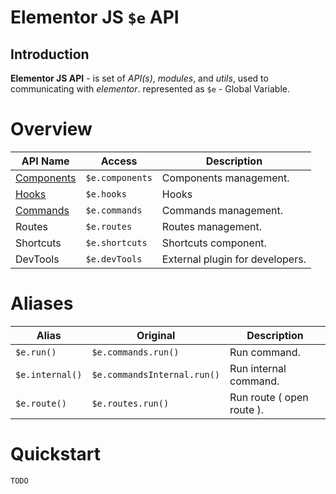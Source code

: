 # Elementor JS `$e`  API
## Introduction

**Elementor JS API** - is set of *API(s)*, *modules*, and *utils*, used to communicating with *elementor*.
 represented as `$e` - Global Variable.

# Overview
| API Name                                              | Access          | Description                    |
|-------------------------------------------------------|-----------------|--------------------------------|
| [Components](core/components.md)                      | `$e.components` | Components management.
| [Hooks](core/hooks.md)                                | `$e.hooks`      | Hooks   
| [Commands](core/commands.md)                          | `$e.commands`   | Commands management.
| Routes                                                | `$e.routes`     | Routes management.   
| Shortcuts                                             | `$e.shortcuts`  | Shortcuts component.      
| DevTools                                              | `$e.devTools`   | External plugin for developers. 


# Aliases
| Alias           | Original                    | Description			      |
|-----------------|-----------------------------|---------------------------|
| `$e.run()`      | `$e.commands.run()`         | Run command.              |
| `$e.internal()` | `$e.commandsInternal.run()` | Run internal command.     |
| `$e.route()`    | `$e.routes.run()`           | Run route ( open route ). |

# Quickstart
    TODO

